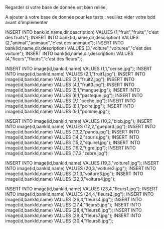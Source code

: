Regarder si votre base de donnée est bien reliée,

A ajouter à votre base de donnée pour les tests : 
veuillez vider votre bdd avant d'implémenter

INSERT INTO bank(id,name,dir,description) VALUES (1,"fruit","fruits","c'est des fruits");
INSERT INTO bank(id,name,dir,description) VALUES (2,"animal","animaux","c'est des animaux");
INSERT INTO bank(id,name,dir,description) VALUES (3,"voiture","voitures","c'est des voiture");
INSERT INTO bank(id,name,dir,description) VALUES (4,"fleurs","fleurs","c'est des fleurs");

INSERT INTO image(id,bankId,name) VALUES (1,1,"cerise.jpg");
INSERT INTO image(id,bankId,name) VALUES (2,1,"fruit1.jpg");
INSERT INTO image(id,bankId,name) VALUES (3,1,"fruit2.jpg");
INSERT INTO image(id,bankId,name) VALUES (4,1,"fruit3.jpg");
INSERT INTO image(id,bankId,name) VALUES (5,1,"mangue.jpg");
INSERT INTO image(id,bankId,name) VALUES (6,1,"pasteque.jpg");
INSERT INTO image(id,bankId,name) VALUES (7,1,"peche.jpg");
INSERT INTO image(id,bankId,name) VALUES (8,1,"poire.jpg");
INSERT INTO image(id,bankId,name) VALUES (9,1,"pomme.jpg");

INSERT INTO image(id,bankId,name) VALUES (10,2,"blob.jpg");
INSERT INTO image(id,bankId,name) VALUES (12,2,"guepard.jpg");
INSERT INTO image(id,bankId,name) VALUES (13,2,"panda.jpg");
INSERT INTO image(id,bankId,name) VALUES (14,2,"souris.jpg");
INSERT INTO image(id,bankId,name) VALUES (15,2,"squirel.jpg");
INSERT INTO image(id,bankId,name) VALUES (16,2,"tigre.jpg");
INSERT INTO image(id,bankId,name) VALUES (17,2,"zebre.jpg");


INSERT INTO image(id,bankId,name) VALUES (19,3,"voiture1.jpg");
INSERT INTO image(id,bankId,name) VALUES (20,3,"voiture2.jpg");
INSERT INTO image(id,bankId,name) VALUES (21,3,"voiture3.jpg");
INSERT INTO image(id,bankId,name) VALUES (22,3,"voiture4.jpg");

INSERT INTO image(id,bankId,name) VALUES (23,4,"fleurs1.jpg");
INSERT INTO image(id,bankId,name) VALUES (24,4,"fleurs2.jpg");
INSERT INTO image(id,bankId,name) VALUES (26,4,"fleurs4.jpg");
INSERT INTO image(id,bankId,name) VALUES (27,4,"fleurs5.jpg");
INSERT INTO image(id,bankId,name) VALUES (28,4,"fleurs6.jpg");
INSERT INTO image(id,bankId,name) VALUES (29,4,"fleurs7.jpg");
INSERT INTO image(id,bankId,name) VALUES (30,4,"fleurs8.jpg");




